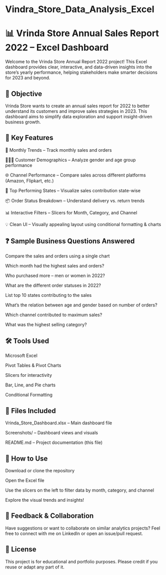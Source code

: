 # Vindra_Store_Data_Analysis_Excel
# 📊 Vrinda Store Annual Sales Report 2022 – Excel Dashboard
Welcome to the Vrinda Store Annual Report 2022 project! This Excel dashboard provides clear, interactive, and data-driven insights into the store’s yearly performance, helping stakeholders make smarter decisions for 2023 and beyond.

## 🎯 Objective
Vrinda Store wants to create an annual sales report for 2022 to better understand its customers and improve sales strategies in 2023. This dashboard aims to simplify data exploration and support insight-driven business growth.

## 📌 Key Features
📅 Monthly Trends – Track monthly sales and orders

 🧑‍🤝‍🧑 Customer Demographics – Analyze gender and age group performance

 🌐 Channel Performance – Compare sales across different platforms (Amazon, Flipkart, etc.)

📍 Top Performing States – Visualize sales contribution state-wise

📦 Order Status Breakdown – Understand delivery vs. return trends

📊 Interactive Filters – Slicers for Month, Category, and Channel

💡 Clean UI – Visually appealing layout using conditional formatting & charts

## ❓ Sample Business Questions Answered
Compare the sales and orders using a single chart

Which month had the highest sales and orders?

Who purchased more – men or women in 2022?

What are the different order statuses in 2022?

List top 10 states contributing to the sales

What’s the relation between age and gender based on number of orders?

Which channel contributed to maximum sales?

What was the highest selling category?

## 🛠 Tools Used
Microsoft Excel

Pivot Tables & Pivot Charts

Slicers for interactivity

Bar, Line, and Pie charts

Conditional Formatting

## 📁 Files Included
Vrinda_Store_Dashboard.xlsx – Main dashboard file

Screenshots/ – Dashboard views and visuals

README.md – Project documentation (this file)

## 🚀 How to Use
Download or clone the repository

Open the Excel file

Use the slicers on the left to filter data by month, category, and channel

Explore the visual trends and insights!

## 🤝 Feedback & Collaboration
Have suggestions or want to collaborate on similar analytics projects? Feel free to connect with me on LinkedIn or open an issue/pull request.

## 📎 License
This project is for educational and portfolio purposes. Please credit if you reuse or adapt any part of it.

